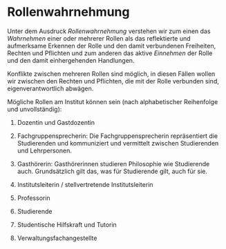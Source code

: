 <!---
   NAME - The NAME of this project is:
ethos

  FILE - The FILENAME of the current file is:
/a3.md

  CREATION - This project was CREATED on:
2017-01-28-16:15:00 UTC

  MODIFICATION - This project was last MODIFIED on:
2017-01-28-16:15:00 UTC

  VERSION - The current VERSION of this project is:
<git-commit-hash>-2017-01-28-16:15:00 UTC

  CREATOR(S) - This project was CREATED by:
Michael Czechowski, Martin Maga

  CONTACT - You can CONTACT the creator(s) or developer(s) of this project at:
E-Mail: mail@martinmaga.de

  COPYRIGHT - The COPYRIGHT holder of this project is:
COPYRIGHT (c) 2016 Martin Maga

  LICENSE - This project is LICENSED under the following license:
Martin Maga 2016 CC BY-SA 4.0 https://creativecommons.org

  SUBFILE – This is a SUBFILE! For more INFORMATION on this project go to:
/README.md
--->
# Rollenwahrnehmung

Unter dem Ausdruck *Rollenwahrnehmung* verstehen wir zum einen das *Wahrnehmen* einer oder mehrerer Rollen als das reflektierte und aufmerksame Erkennen der Rolle und den damit verbundenen Freiheiten, Rechten und Pflichten und zum anderen das aktive *Einnehmen* der Rolle und den damit einhergehenden Handlungen.

Konflikte zwischen mehreren Rollen sind möglich, in diesen Fällen wollen wir zwischen den Rechten und Pflichten, die mit der Rolle verbunden sind, eigenverantwortlich abwägen.

Mögliche Rollen am Institut können sein (nach alphabetischer Reihenfolge und unvollständig):

1. Dozentin und Gastdozentin

2. Fachgruppensprecherin: Die Fachgruppensprecherin repräsentiert die Studierenden und kommuniziert und vermittelt zwischen Studierenden und Lehrpersonen.

3. Gasthörerin: Gasthörerinnen studieren Philosophie wie Studierende auch. Grundsätzlich gilt das, was für Studierende gilt, auch für sie.

4. Institutsleiterin / stellvertretende Institutsleiterin

5. Professorin

6. Studierende

7. Studentische Hilfskraft und Tutorin

8. Verwaltungsfachangestellte
